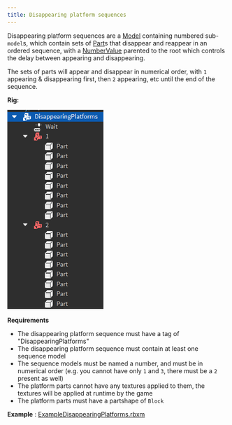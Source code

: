 ```yaml
---
title: Disappearing platform sequences
---
```


Disappearing platform sequences are a [Model](https://create.roblox.com/docs/reference/engine/classes/Model) containing numbered sub-`model`s, which contain sets of [Part](https://create.roblox.com/docs/reference/engine/classes/Part)s that disappear and reappear in an ordered sequence, with a [NumberValue](https://create.roblox.com/docs/reference/engine/classes/NumberValue) parented to the root which controls the delay between appearing and disappearing.

The sets of parts will appear and disappear in numerical order, with `1` appearing & disappearing first, then `2` appearing, etc until the end of the sequence.

**Rig:**

![](../Assets/images/ObstacleRigs/DisappearingPlatforms_Rig.PNG)

**Requirements**

- The disappearing platform sequence must have a tag of "DisappearingPlatforms"
- The disappearing platform sequence must contain at least one sequence model
- The sequence models must be named a number, and must be in numerical order (e.g. you cannot have only `1` and `3`, there must be a `2` present as well)
- The platform parts cannot have any textures applied to them, the textures will be applied at runtime by the game
- The platform parts must have a partshape of `Block`

**Example** : [ExampleDisappearingPlatforms.rbxm](../Assets/ObstacleExamples/ExampleDisappearingPlatforms.rbxm)